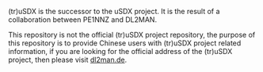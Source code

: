 (tr)uSDX is the successor to the uSDX project. It is the result of a collaboration between PE1NNZ and DL2MAN.

This repository is not the official (tr)uSDX project repository, the purpose of this repository is to provide Chinese users with (tr)uSDX project related information, if you are looking for the official address of the (tr)uSDX project, then please visit [dl2man.de](https://dl2man.de/).
